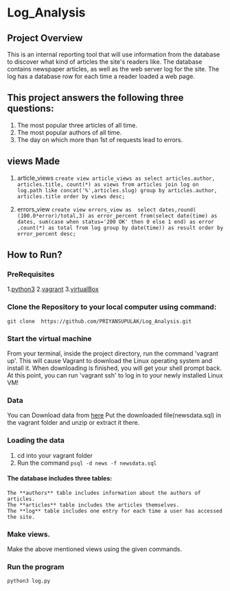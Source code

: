 # Log_Analysis

## Project Overview
This is an internal reporting tool that will use information from the database to discover what kind of articles the site's readers like.
The database contains newspaper articles, as well as the web server log for the site. The log has a database row for each time a reader loaded a web page.

## This project answers the following three questions:
1. The most popular three articles of all time.
2. The most popular authors of all time.
3. The day on which more than 1st of requests lead to errors.

## views Made
1. article_views
`create view article_views as select articles.author, articles.title, count(*) as views from articles join log on log.path like concat('%',articles.slug) group by articles.author, articles.title order by views desc;`

2. errors_view
`create view errors_view as  select dates,round( (100.0*error)/total,3) as error_percent from(select date(time) as dates, sum(case when status='200 OK' then 0 else 1 end) as error ,count(*) as total from log group by date(time)) as result order by error_percent desc;`




## How to Run?

### PreRequisites
1.[python3](https://www.python.org/downloads/)
2.[vagrant](https://www.vagrantup.com/)
3.[virtualBox](https://www.virtualbox.org/)

### Clone the Repository to your local computer using command:
`git clone  https://github.com/PRIYANSUPULAK/Log_Analysis.git`

### Start the virtual machine
From your terminal, inside the project directory, run the command 'vagrant up'. This will cause Vagrant to download the Linux operating system and install it. When downloading is finished, you will get your shell prompt back. At this point, you can run 'vagrant ssh' to log in to your newly installed Linux VM!

### Data
You can Download data from [here](https://d17h27t6h515a5.cloudfront.net/topher/2016/August/57b5f748_newsdata/newsdata.zip)
Put the downloaded file(newsdata.sql) in the vagrant folder and unzip or extract it there.

### Loading the data
1. cd into your vagrant folder
2. Run the command
  `psql -d news -f newsdata.sql`

#### The database includes three tables:
    The **authors** table includes information about the authors of articles.
    The **articles** table includes the articles themselves.
    The **log** table includes one entry for each time a user has accessed the site.

### Make views.
Make the above mentioned views using the given commands.

### Run the program
`python3 log.py`
